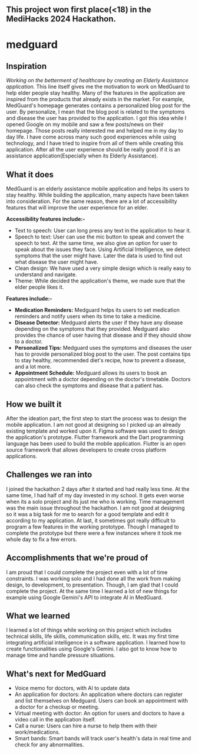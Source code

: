 ## This project won first place(<18) in the MediHacks 2024 Hackathon.

# medguard

## Inspiration
_Working on the betterment of healthcare by creating an Elderly Assistance application._ This line itself gives me the motivation to work on MedGuard to help elder people stay healthy. Many of the features in the application are inspired from the products that already exists in the market. For example, MedGuard's homepage generates contains a personalized blog post for the user. By personalize, I mean that the blog post is related to the symptoms and disease the user has provided to the application. I got this idea while I opened Google on my mobile and saw a few posts/news on their homepage. Those posts really interested me and helped me in my day to day life. I have come across many such good experiences while using technology, and I have tried to inspire from all of them while creating this application. After all the user experience should be really good if it is an assistance application(Especially when its Elderly Assistance).

## What it does
MedGuard is an elderly assistance mobile application and helps its users to stay healthy. 
While building the application, many aspects have been taken into consideration. For the same reason, there are a lot of accessibility features that will improve the user experience for an elder.

**Accessibility features include:-**
- Text to speech: User can long press any text in the application to hear it.
- Speech to text: User can use the mic button to speak and convert the speech to text. At the same time, we also give an option for user to speak about the issues they face. Using Artificial Intelligence, we detect symptoms that the user might have. Later the data is used to find out what disease the user might have.
- Clean design: We have used a very simple design which is really easy to understand and navigate.
- Theme: While decided the application's theme, we made sure that the elder people likes it. 

**Features include:-**
- **Medication Reminders:** Medguard helps its users to set medication reminders and notify users when its time to take a medicine.
- **Disease Detector:** Medguard alerts the user if they have any disease depending on the symptoms that they provided. Medguard also provides the chance of user having that disease and if they should show to a doctor.
- **Personalized Tips:** Medguard uses the symptoms and diseases the user has to provide personalized blog post to the user. The post contains tips to stay healthy, recommended diet's recipe, how to prevent a disease, and a lot more.
- **Appointment Schedule:** Medguard allows its users to book an appointment with a doctor depending on the doctor's timetable. Doctors can also check the symptoms and disease that a patient has.

## How we built it
After the ideation part, the first step to start the process was to design the mobile application. I am not good at designing so I picked up an already existing template and worked upon it. Figma software was used to design the application's prototype. Flutter framework and the Dart programming language has been used to build the mobile application. Flutter is an open source framework that allows developers to create cross platform applications. 
## Challenges we ran into
I joined the hackathon 2 days after it started and had really less time. At the same time, I had half of my day invested in my school. It gets even worse when its a solo project and its just me who is working. Time management was the main issue throughout the hackathon.
I am not good at designing so it was a big task for me to search for a good template and edit it according to my application.
At last, it sometimes got really difficult to program a few features in the working prototype. Though I managed to complete the prototype but there were a few instances where it took me whole day to fix a few errors.
## Accomplishments that we're proud of
I am proud that I could complete the project even with a lot of time constraints. I was working solo and I had done all the work from making design, to development, to presentation. Though, I am glad that I could complete the project. At the same time I learned a lot of new things for example using Google Gemini's API to integrate AI in MedGuard.

## What we learned
I learned a lot of things while working on this project which includes technical skills, life skills, communication skills, etc. It was my first time integrating artificial intelligence in a software application. I learned how to create functionalities using Google's Gemini. I also got to know how to manage time and handle pressure situations. 

## What's next for MedGuard
- Voice memo for doctors, with AI to update data
- An application for doctors: An application where doctors can register and list themselves on Medguard. Users can book an appointment with a doctor for a checkup or meeting.
- Virtual meeting with doctor: An option for users and doctors to have a video call in the application itself.
- Call a nurse: Users can hire a nurse to help them with their work/medications.
- Smart bands: Smart bands will track user's health's data in real time and check for any abnormalities. 
